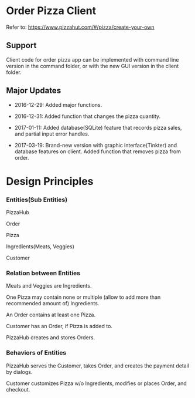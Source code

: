 
# Order Pizza Client

Refer to: https://www.pizzahut.com/#/pizza/create-your-own 


## Support

Client code for order pizza app can be implemented with command line version in the command folder, or with the new GUI version in the client folder.

## Major Updates

* 2016-12-29: Added major functions.

* 2016-12-31: Added function that changes the pizza quantity. 

* 2017-01-11: Added database(SQLite) feature that records pizza sales, and partial input error handles.

* 2017-03-19: Brand-new version with graphic interface(Tinkter) and database features on client. Added function that removes pizza from order.

# Design Principles

### Entities(Sub Entities)

PizzaHub

Order

Pizza

Ingredients(Meats, Veggies)

Customer

### Relation between Entities

Meats and Veggies are Ingredients.

One Pizza may contain none or multiple (allow to add more than recommended amount of) Ingredients.

An Order contains at least one Pizza.

Customer has an Order, if Pizza is added to.

PizzaHub creates and stores Orders.

### Behaviors of Entities

PizzaHub serves the Customer, takes Order, and creates the payment detail by dialogs.

Customer customizes Pizza w/o Ingredients, modifies or places Order, and checkout.



